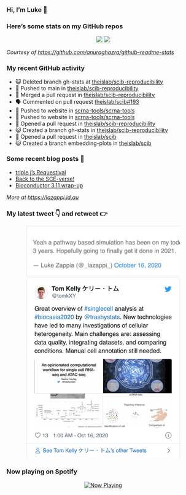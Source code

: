 
<!-- README.md is generated from README.Rmd. Please edit that file -->

### Hi, I’m Luke 👋

<!--
**lazappi/lazappi** is a ✨ _special_ ✨ repository because its `README.md` (this file) appears on your GitHub profile.

Here are some ideas to get you started:

- 🔭 I’m currently working on ...
- 🌱 I’m currently learning ...
- 👯 I’m looking to collaborate on ...
- 🤔 I’m looking for help with ...
- 💬 Ask me about ...
- 📫 How to reach me: ...
- 😄 Pronouns: ...
- ⚡ Fun fact: ...
-->

### Here’s some stats on my GitHub repos

<p align="center">

<img src="https://github-readme-stats.vercel.app/api?username=lazappi&count_private=true&show_icons=true&theme=buefy&hide_title=True">
<img src="https://github-readme-stats.vercel.app/api/top-langs/?username=lazappi&hide=html&theme=buefy&layout=compact">

</p>

*Courtesy of <https://github.com/anuraghazra/github-readme-stats>*

### My recent GitHub activity

  - 😺 Deleted branch gh-stats at
    [theislab/scib-reproducibility](https://github.com/theislab/scib-reproducibility)
  - 📨 Pushed to main in
    [theislab/scib-reproducibility](https://github.com/theislab/scib-reproducibility)
  - 🎉 Merged a pull request in
    [theislab/scib-reproducibility](https://github.com/theislab/scib-reproducibility)
  - 🗣 Commented on pull request
    [theislab/scib\#193](https://github.com/theislab/scib#193)
  - 📨 Pushed to website in
    [scrna-tools/scrna-tools](https://github.com/scrna-tools/scrna-tools)
  - 📨 Pushed to website in
    [scrna-tools/scrna-tools](https://github.com/scrna-tools/scrna-tools)
  - 🤔 Opened a pull request in
    [theislab/scib-reproducibility](https://github.com/theislab/scib-reproducibility)
  - 😺 Created a branch gh-stats in
    [theislab/scib-reproducibility](https://github.com/theislab/scib-reproducibility)
  - 🤔 Opened a pull request in
    [theislab/scib](https://github.com/theislab/scib)
  - 😺 Created a branch embedding-plots in
    [theislab/scib](https://github.com/theislab/scib)

### Some recent blog posts 📝

  - [triple j’s
    Requestival](https://lazappi.id.au/post/2020-07-11-requestival/)
  - [Back to the
    SCE-verse\!](https://lazappi.id.au/post/2020-05-12-back-to-the-sce-verse/)
  - [Bioconductor 3.11
    wrap-up](https://lazappi.id.au/post/2020-04-29-bioconductor-3-11-wrap-up/)

*More at <https://lazappi.id.au>*

### My latest tweet 👇 and retweet 👉


<p align="center">

<a href="https://twitter.com/_lazappi_/status/1317025939344269312">
<img src="https://github.com/lazappi/lazappi/raw/master/README_files/figure-gfm/tweets-1.png" width="400">
</a> <a href="https://twitter.com/_lazappi_/status/1317009401627222017">
<img src="https://github.com/lazappi/lazappi/raw/master/README_files/figure-gfm/tweets-2.png" width="400">
</a>

</p>

### Now playing on Spotify

<p align="center">

<a href="https://now-playing-profile.lazappi.vercel.app/now-playing?open">
<img src="https://now-playing-profile.lazappi.vercel.app/now-playing" width="256" height="64" alt="Now Playing">
</a>

</p>
